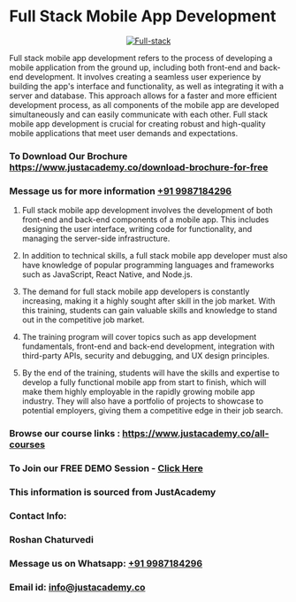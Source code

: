 # Full Stack Mobile App Development

<p align="center">
  <a href="https://justacademy.co/program-detail/full-stack-web-development">
    <img src="https://justacademy.co/storage2/program_images/1704700371.webp" alt="Full-stack">
  </a>
</p>


Full stack mobile app development refers to the process of developing a mobile application from the ground up, including both front-end and back-end development. It involves creating a seamless user experience by building the app's interface and functionality, as well as integrating it with a server and database. This approach allows for a faster and more efficient development process, as all components of the mobile app are developed simultaneously and can easily communicate with each other. Full stack mobile app development is crucial for creating robust and high-quality mobile applications that meet user demands and expectations.
### To Download Our Brochure https://www.justacademy.co/download-brochure-for-free
### Message us for more information [+91 9987184296](https://api.whatsapp.com/send?phone=919987184296)
1) Full stack mobile app development involves the development of both front-end and back-end components of a mobile app. This includes designing the user interface, writing code for functionality, and managing the server-side infrastructure.

2) In addition to technical skills, a full stack mobile app developer must also have knowledge of popular programming languages and frameworks such as JavaScript, React Native, and Node.js.

3) The demand for full stack mobile app developers is constantly increasing, making it a highly sought after skill in the job market. With this training, students can gain valuable skills and knowledge to stand out in the competitive job market.

4) The training program will cover topics such as app development fundamentals, front-end and back-end development, integration with third-party APIs, security and debugging, and UX design principles.

5) By the end of the training, students will have the skills and expertise to develop a fully functional mobile app from start to finish, which will make them highly employable in the rapidly growing mobile app industry. They will also have a portfolio of projects to showcase to potential employers, giving them a competitive edge in their job search.

### Browse our course links : https://www.justacademy.co/all-courses 
### To Join our FREE DEMO Session - [Click Here](https://www.justacademy.co/register-for-course-demo)

### This information is sourced from JustAcademy
### Contact Info:
### Roshan Chaturvedi
### Message us on Whatsapp: [+91 9987184296](https://api.whatsapp.com/send?phone=919987184296)
### Email id: [info@justacademy.co](mailto:info@justacademy.co)
                    